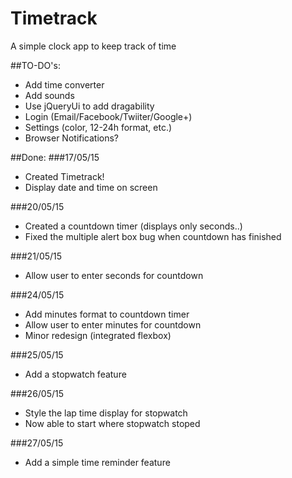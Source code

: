 # Timetrack
A simple clock app to keep track of time

##TO-DO's:
- Add time converter
- Add sounds
- Use jQueryUi to add dragability
- Login (Email/Facebook/Twiiter/Google+)
- Settings (color, 12-24h format, etc.)
- Browser Notifications?

##Done:
###17/05/15
- Created Timetrack!
- Display date and time on screen

###20/05/15
- Created a countdown timer (displays only seconds..)
- Fixed the multiple alert box bug when countdown has finished

###21/05/15
- Allow user to enter seconds for countdown

###24/05/15
- Add minutes format to countdown timer 
- Allow user to enter minutes for countdown
- Minor redesign (integrated flexbox)

###25/05/15
- Add a stopwatch feature

###26/05/15
- Style the lap time display for stopwatch
- Now able to start where stopwatch stoped

###27/05/15
- Add a simple time reminder feature

